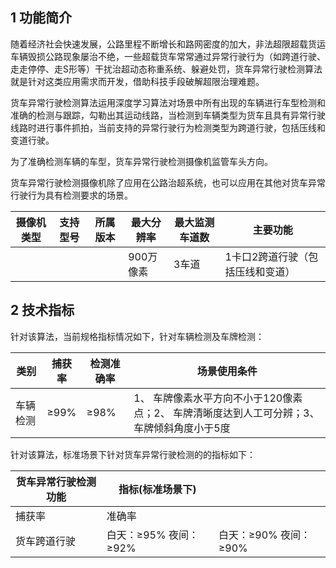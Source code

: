 ## 1 功能简介

随着经济社会快速发展，公路里程不断增长和路网密度的加大，非法超限超载货运车辆毁损公路现象屡治不绝，一些超载货车常常通过异常行驶行为（如跨道行驶、走走停停、走S形等）干扰治超动态称重系统、躲避处罚，货车异常行驶检测算法就是针对这类应用需求而开发，借助科技手段破解超限治理难题。

货车异常行驶检测算法运用深度学习算法对场景中所有出现的车辆进行车型检测和准确的检测与跟踪，勾勒出其运动线路，当检测到车辆类型为货车且具有异常行驶线路时进行事件抓拍，当前支持的异常行驶行为检测类型为跨道行驶，包括压线和变道行驶。

为了准确检测车辆的车型，货车异常行驶检测摄像机监管车头方向。

货车异常行驶检测摄像机除了应用在公路治超系统，也可以应用在其他对货车异常行驶行为具有检测要求的场景。

| 摄像机类型 | 支持型号 | 所属版本 | 最大分辨率 | 最大监测车道数 | 主要功能                         |
| ---------- | -------- | -------- | ---------- | -------------- | -------------------------------- |
|            |          |          | 900万像素  | 3车道          | 1卡口2跨道行驶（包括压线和变道） |

## 2 技术指标

针对该算法，当前规格指标情况如下，针对车辆检测及车牌检测：

| 类别     | 捕获率 | 检测准确率 | 场景使用条件                                                 |
| -------- | ------ | ---------- | ------------------------------------------------------------ |
| 车辆检测 | ≥99%   | ≥98%       | 1、 车牌像素水平方向不小于120像素点；2、 车牌清晰度达到人工可分辨；3、 车牌倾斜角度小于5度 |

针对该算法，标准场景下针对货车异常行驶检测的的指标如下：

| 货车异常行驶检测功能 | 指标(标准场景下)      |                       |
| -------------------- | --------------------- | --------------------- |
| 捕获率               | 准确率                |                       |
| 货车跨道行驶         | 白天：≥95% 夜间：≥92% | 白天：≥90% 夜间：≥90% |